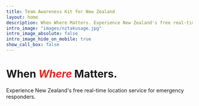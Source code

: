 ```yaml
---
title: Team Awareness Kit for New Zealand
layout: home
description: When Where Matters. Experience New Zealand's free real-time location service for emergency responders.
intro_image: "images/nztakusage.jpg"
intro_image_absolute: false
intro_image_hide_on_mobile: true
show_call_box: false
---
```

# When <span style="color:#e5261f">*Where*</span> Matters.

Experience New Zealand's free real-time location service for emergency responders.
